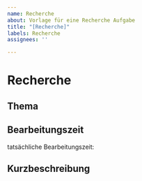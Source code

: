 ```yaml
---
name: Recherche
about: Vorlage für eine Recherche Aufgabe
title: "[Recherche]"
labels: Recherche
assignees: ''

---
```


# Recherche

## Thema
<!-- Recherche Thmea einfügen -->

## Bearbeitungszeit
tatsächliche Bearbeitungszeit: <!-- (hh.mm.ss) -->

## Kurzbeschreibung
<!-- kurze Erläuterung der zu implementierenden Funktion -->
